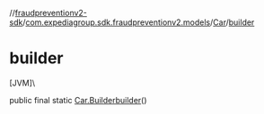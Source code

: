 //[fraudpreventionv2-sdk](../../../index.md)/[com.expediagroup.sdk.fraudpreventionv2.models](../index.md)/[Car](index.md)/[builder](builder.md)

# builder

[JVM]\

public final static [Car.Builder](-builder/index.md)[builder](builder.md)()
